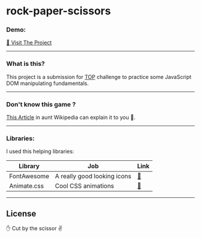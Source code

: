 # rock-paper-scissors

### Demo:

[🔗 Visit The Project](https://dasezo.github.io/rock-paper-scissors/)

---

### What is this?

This project is a submission for [TOP](https://www.theodinproject.com/) challenge to practice some JavaScript DOM manipulating fundamentals.

---

### Don't know this game ?

[This Article](https://en.wikipedia.org/wiki/Rock_paper_scissors) in aunt Wikipedia can explain it to you 💯.

---

### Libraries:

I used this helping libraries:

| Library     | Job                         | Link                               |
| ----------- | --------------------------- | ---------------------------------- |
| FontAwesome | A really good looking icons | [:link:](https://fontawesome.com/) |
| Animate.css | Cool CSS animations         | [:link:](https://animate.style/)   |

---

## License

:hand: Cut by the scissor :v:
